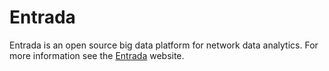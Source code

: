 # Entrada

Entrada is an open source big data platform for network data analytics.
For more information see the [Entrada](http://entrada.sidnlabs.nl/) website.

